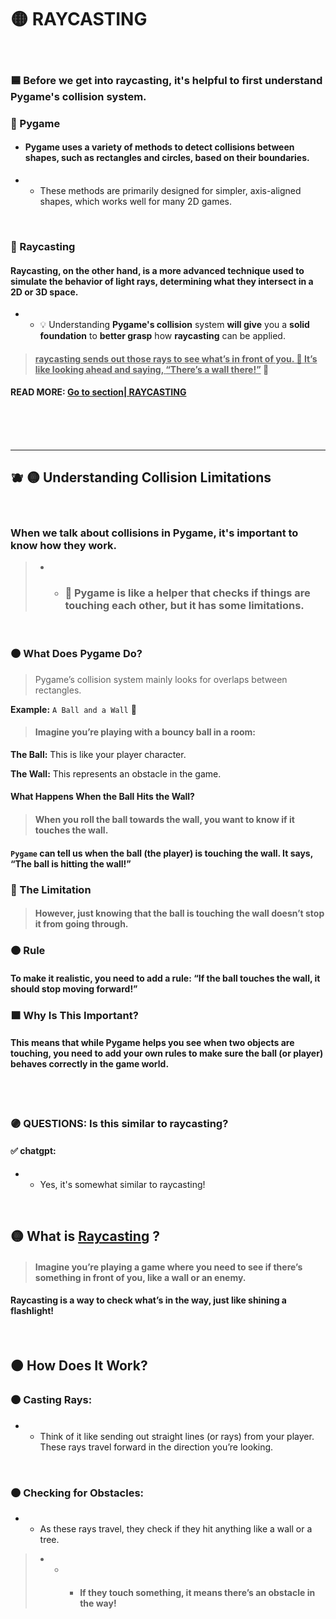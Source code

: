 # 🟡 RAYCASTING




<br>

### 🟦 Before we get into raycasting, it's helpful to first understand Pygame's collision system.

### 🥥 Pygame

- #### Pygame uses a variety of methods to detect collisions between shapes, such as rectangles and circles, based on their boundaries.

- - These methods are primarily designed for simpler, axis-aligned shapes, which works well for many 2D games.

<br>

### 🥥 Raycasting

#### Raycasting, on the other hand, is a more advanced technique used to simulate the behavior of light rays, determining what they intersect in a 2D or 3D space.

- - 💡 Understanding **Pygame's collision** system **will give** you a **solid foundation** to **better grasp** how **raycasting** can be applied.

> #### <u>raycasting sends out those rays to see what’s in front of you. 🧸 It’s like looking ahead and saying, **“There’s a wall there!”**</u>  🍯

#### READ MORE: [Go to section| RAYCASTING](#RAYCASTING_)


<br>
<br>
<br>

---


## 🫐 🟡 Understanding Collision Limitations

<br>

### When we talk about collisions in Pygame, it's important to know how they work.

> - - ### 🌈 Pygame is like a helper that checks if things are touching each other, but it has some limitations.

<br>

### 🟤 What Does Pygame Do?

>Pygame’s collision system mainly looks for overlaps between rectangles.


**Example:** `A Ball and a Wall` 🧶

> #### Imagine you’re playing with a bouncy ball in a room:

**The Ball:** This is like your player character.

**The Wall:** This represents an obstacle in the game.

#### What Happens When the Ball Hits the Wall?

> #### When you roll the ball towards the wall, you want to know if it touches the wall.

#### `Pygame` can tell us when the ball (the player) is touching the wall. It says, “The ball is hitting the wall!”

### 🔴 The Limitation

> #### However, just knowing that the ball is touching the wall doesn’t stop it from going through.

### 🟠 Rule

#### To make it realistic, you need to add a rule: “If the ball touches the wall, it should stop moving forward!”

### 🟧 Why Is This Important?

#### This means that while Pygame helps you see when two objects are touching, you need to add your own rules to make sure the ball (or player) behaves correctly in the game world.

<br>
<br>

### 🟣 QUESTIONS: Is this similar to raycasting?

#### ✅ chatgpt:

- - Yes, it's somewhat similar to raycasting!

<br>

<a name="RAYCASTING_"></a>

## 🟡 What is <u>Raycasting</u> ?

> #### Imagine you’re playing a game where you need to see if there’s something in front of you, like a wall or an enemy.

#### Raycasting is a way to check what’s in the way, just like shining a flashlight!


<br>

## 🟠 How Does It Work?

### 🟤 Casting Rays:

- - Think of it like sending out straight lines (or rays) from your player. These rays travel forward in the direction you’re looking.

<br>

### 🟤 Checking for Obstacles:

- - As these rays travel, they check if they hit anything like a wall or a tree.

> - - - #### If they touch something, it means there’s an obstacle in the way!

<br>
